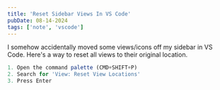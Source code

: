 ```yaml
---
title: 'Reset Sidebar Views In VS Code'
pubDate: 08-14-2024
tags: ['note', 'vscode']
---
```


I somehow accidentally moved some views/icons off my sidebar in VS Code. Here's a way to reset all views to their original location.

```typescript
1. Open the command palette (CMD+SHIFT+P)
2. Search for 'View: Reset View Locations'
3. Press Enter
```